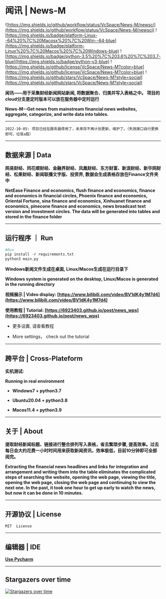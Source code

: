 # 闻讯 | News-M

![https://img.shields.io/github/workflow/status/VcSpace/News-M/newsci](https://img.shields.io/github/workflow/status/VcSpace/News-M/newsci) ![https://img.shields.io/badge/platform-Linux--64%20%7C%20Macosx%20%7C%20Win--64-blue](https://img.shields.io/badge/platform-Linux%20%7C%20Macos%20%7C%20Windows-blue) ![https://img.shields.io/badge/python-3.5%20%7C%203.6%20%7C%203.7-blue](https://img.shields.io/badge/python-v3-blue) ![https://img.shields.io/github/license/VcSpace/News-M?color=blue](https://img.shields.io/github/license/VcSpace/News-M?color=blue) ![https://img.shields.io/github/stars/VcSpace/News-M?style=social](https://img.shields.io/github/stars/VcSpace/News-M?style=social)

**闻讯——用于采集财经新闻网站新闻, 将数据聚合、归类并写入表格之中。 项目的cloud分支是定时版本可以放在服务器中定时运行** 

**News-M--Get news from mainstream financial news websites, aggregate, categorize, and write data into tables.**

---

```
2022-10-05: 项目已经在服务器停用了，未来将不再计划更新、维护了。（失效接口自行更换即可，垃圾a股）
```

---

## 数据来源 | Data

**网易财经、同花顺财经、金融界财经、凤凰财经、东方财富、新浪财经、新华网财经、松果财经、新闻联播文字版、投资界, 数据会生成表格存放在Finance文件夹中**

**NetEase Finance and economics, flush finance and economics, finance and economics in financial circles, Phoenix finance and economics, Oriental Fortune, sina finance and economics, Xinhuanet finance and economics, pinecone finance and economics, news broadcast text version and investment circles. The data will be generated into tables and stored in the finance folder**

---

## 运行程序 ｜ Run

```python 
#Run
pip install -r requirements.txt
python3 main.py
```

**Windows新闻文件生成在桌面, Linux/Macos生成在运行目录下**

**Windows system is generated on the desktop, Linux/Macos is generated in the running directory**

**视频展示 | Video display: [https://www.bilibili.com/video/BV1dK4y1M7d4](https://www.bilibili.com/video/BV1dK4y1M7d4)**

**使用教程 | Tutorial: [https://6923403.github.io/post/news_wps](https://6923403.github.io/post/news_wps)**

- 更多设置, 请查看教程

- More settings， check out the tutorial
 
---

## 跨平台 | Cross-Plateform

**实机测试:**

**Running in real environment**

- **Windows7 + python3.7**

- **Ubuntu20.04 + python3.8**

- **Macos11.4 + python3.9**

---

## 关于 | About

**提取财经新闻标题、链接进行整合排列写入表格，省去繁琐步骤, 提高效率。过去每日会大约花费一小时时间用来获取新闻资讯，效率极低，目前10分钟即可全部阅完。**

**Extracting the financial news headlines and links for integration and arrangement and writing them into the table eliminates the complicated steps of searching the website, opening the web page, viewing the title, opening the web page, closing the web page and continuing to view the next one. In the past, it took one hour to get up early to watch the news, but now it can be done in 10 minutes.**


---

## 开源协议 | License

``MIT  License``

---

## 编辑器 | IDE 

**[Use Pycharm](https://www.jetbrains.com/pycharm/)**

---


## Stargazers over time

[![Stargazers over time](https://starchart.cc/VcSpace/News-M.svg)](https://starchart.cc/VcSpace/News-M)


